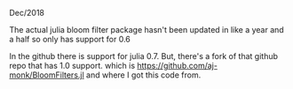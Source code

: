 Dec/2018

The actual julia bloom filter package hasn't been updated in like a year
and a half so only has support for 0.6

In the github there is support for julia 0.7. But, there's a fork of that
github repo that has 1.0 support. which is https://github.com/aj-monk/BloomFilters.jl and where I got this code from. 
